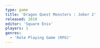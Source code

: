 ```yaml
---
type: game
title: 'Dragon Quest Monsters : Joker 2'
released: 2010
editor: 'Square Enix'
players: 1
genres:
  - 'Role Playing Game (RPG)'
---
```

